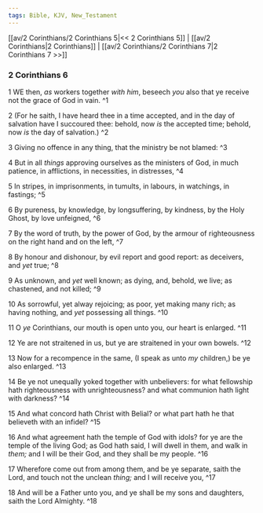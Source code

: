 ```yaml
---
tags: Bible, KJV, New_Testament
---
```


[[av/2 Corinthians/2 Corinthians 5|<< 2 Corinthians 5]] | [[av/2 Corinthians|2 Corinthians]] | [[av/2 Corinthians/2 Corinthians 7|2 Corinthians 7 >>]]

### 2 Corinthians 6

1 WE then, _as_ workers together _with_ _him_, beseech _you_ also that ye receive not the grace of God in vain. ^1

2 (For he saith, I have heard thee in a time accepted, and in the day of salvation have I succoured thee: behold, now _is_ the accepted time; behold, now _is_ the day of salvation.) ^2

3 Giving no offence in any thing, that the ministry be not blamed: ^3

4 But in all _things_ approving ourselves as the ministers of God, in much patience, in afflictions, in necessities, in distresses, ^4

5 In stripes, in imprisonments, in tumults, in labours, in watchings, in fastings; ^5

6 By pureness, by knowledge, by longsuffering, by kindness, by the Holy Ghost, by love unfeigned, ^6

7 By the word of truth, by the power of God, by the armour of righteousness on the right hand and on the left, ^7

8 By honour and dishonour, by evil report and good report: as deceivers, and _yet_ true; ^8

9 As unknown, and _yet_ well known; as dying, and, behold, we live; as chastened, and not killed; ^9

10 As sorrowful, yet alway rejoicing; as poor, yet making many rich; as having nothing, and _yet_ possessing all things. ^10

11 O _ye_ Corinthians, our mouth is open unto you, our heart is enlarged. ^11

12 Ye are not straitened in us, but ye are straitened in your own bowels. ^12

13 Now for a recompence in the same, (I speak as unto _my_ children,) be ye also enlarged. ^13

14 Be ye not unequally yoked together with unbelievers: for what fellowship hath righteousness with unrighteousness? and what communion hath light with darkness? ^14

15 And what concord hath Christ with Belial? or what part hath he that believeth with an infidel? ^15

16 And what agreement hath the temple of God with idols? for ye are the temple of the living God; as God hath said, I will dwell in them, and walk in _them;_ and I will be their God, and they shall be my people. ^16

17 Wherefore come out from among them, and be ye separate, saith the Lord, and touch not the unclean _thing;_ and I will receive you, ^17

18 And will be a Father unto you, and ye shall be my sons and daughters, saith the Lord Almighty. ^18
